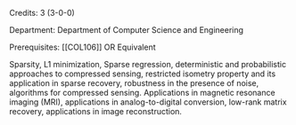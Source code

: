 Credits: 3 (3-0-0)

Department: Department of Computer Science and Engineering

Prerequisites: [[COL106]] OR Equivalent

Sparsity, L1 minimization, Sparse regression, deterministic and probabilistic approaches to compressed sensing, restricted isometry property and its application in sparse recovery, robustness in the presence of noise, algorithms for compressed sensing. Applications in magnetic resonance imaging (MRI), applications in analog-to-digital conversion, low-rank matrix recovery, applications in image reconstruction.